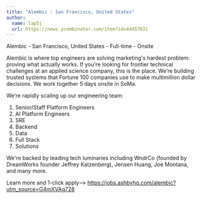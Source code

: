 ```yaml
---
title: "Alembic : San Francisco, United States"
author:
  name: lap5j
  url: https://news.ycombinator.com/item?id=44457631
---
```


<JobNavigation />

Alembic - San Francisco, United States - Full-time - Onsite

Alembic is where top engineers are solving marketing&#x27;s hardest problem: proving what actually works. If you&#x27;re looking for frontier technical challenges at an applied science company, this is the place. We’re building trusted systems that Fortune 100 companies use to make multimillion dollar decisions. We work together 5 days onsite in SoMa.

We’re rapidly scaling up our engineering team:
1. Senior&#x2F;Staff Platform Engineers 
2. AI Platform Engineers
3. SRE
4. Backend
5. Data 
6. Full Stack
7. Solutions

We&#x27;re backed by leading tech luminaries including WndrCo (founded by DreamWorks founder Jeffrey Katzenberg), Jensen Huang, Joe Montana, and many more.

Learn more and 1-click apply—&gt; <a href="https:&#x2F;&#x2F;jobs.ashbyhq.com&#x2F;alembic?utm_source=G4mXVAg728" rel="nofollow">https:&#x2F;&#x2F;jobs.ashbyhq.com&#x2F;alembic?utm_source=G4mXVAg728</a>
<JobApplication />
